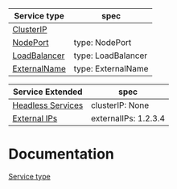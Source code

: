 | Service type | spec |
| --- | --- |
| [ClusterIP](https://kubernetes.io/docs/concepts/services-networking/service/#type-clusterip) |  |
| [NodePort](https://kubernetes.io/docs/concepts/services-networking/service/#type-nodeport) | type: NodePort |
| [LoadBalancer](https://kubernetes.io/docs/concepts/services-networking/service/#loadbalancer) | type: LoadBalancer |
| [ExternalName](https://kubernetes.io/docs/concepts/services-networking/service/#externalname) | type: ExternalName |

| Service Extended | spec |
| --- | --- |
| [Headless Services](https://kubernetes.io/docs/concepts/services-networking/service/#headless-services) | clusterIP:   None |
| [External IPs](https://kubernetes.io/docs/concepts/services-networking/service/#external-ips) | externalIPs: 1.2.3.4 |

# Documentation
[Service type](https://kubernetes.io/docs/concepts/services-networking/service/#publishing-services-service-types)
